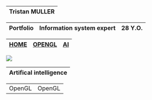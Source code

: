 |Tristan MULLER|
|-|

|**Portfolio**|**Information system expert**|**28 Y.O.**|
|-|-|-|

|[HOME](/portfolio/index.md)|[OPENGL](/portfolio/opengl.md)|[AI](/portfolio/ai.md)|
|-|-|-|

![](/pipboyguy.png)

|Artifical intelligence|
|-|

|||
|-|-|
|OpenGL|OpenGL|
